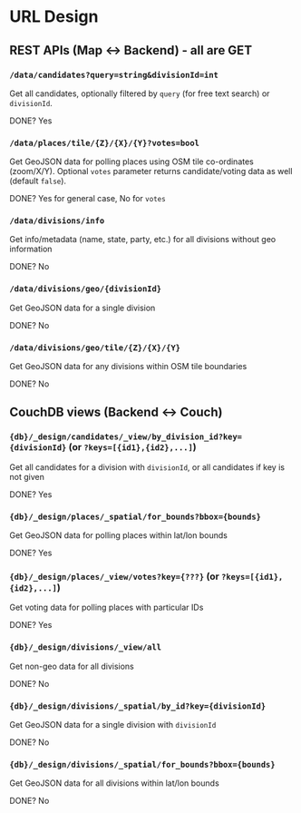 # URL Design

## REST APIs (Map <-> Backend) - all are GET

### `/data/candidates?query=string&divisionId=int`

Get all candidates, optionally filtered by `query` (for free text search) or `divisionId`.

DONE? Yes

### `/data/places/tile/{Z}/{X}/{Y}?votes=bool`

Get GeoJSON data for polling places using OSM tile co-ordinates (zoom/X/Y).
Optional `votes` parameter returns candidate/voting data as well (default `false`).

DONE? Yes for general case, No for `votes`

### `/data/divisions/info`

Get info/metadata (name, state, party, etc.) for all divisions without geo information

DONE? No

### `/data/divisions/geo/{divisionId}`

Get GeoJSON data for a single division

DONE? No

### `/data/divisions/geo/tile/{Z}/{X}/{Y}`

Get GeoJSON data for any divisions within OSM tile boundaries

DONE? No


## CouchDB views (Backend <-> Couch)

### `{db}/_design/candidates/_view/by_division_id?key={divisionId}` (or `?keys=[{id1},{id2},...]`)

Get all candidates for a division with `divisionId`, or all candidates if key is not given

DONE? Yes

### `{db}/_design/places/_spatial/for_bounds?bbox={bounds}`

Get GeoJSON data for polling places within lat/lon bounds

DONE? Yes

### `{db}/_design/places/_view/votes?key={???}` (or `?keys=[{id1},{id2},...]`)

Get voting data for polling places with particular IDs

DONE? Yes

### `{db}/_design/divisions/_view/all`

Get non-geo data for all divisions

DONE? No

### `{db}/_design/divisions/_spatial/by_id?key={divisionId}`

Get GeoJSON data for a single division with `divisionId`

DONE? No

### `{db}/_design/divisions/_spatial/for_bounds?bbox={bounds}`

Get GeoJSON data for all divisions within lat/lon bounds

DONE? No
